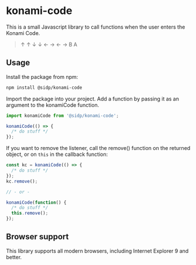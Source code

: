 # konami-code

This is a small Javascript library to call functions when the user enters the Konami Code.

> ↑ ↑ ↓ ↓ ← → ← → B A

## Usage

Install the package from npm:

```sh
npm install @sidp/konami-code
```

Import the package into your project. Add a function by passing it as an argument to the konamiCode function.

```js
import konamiCode from '@sidp/konami-code';

konamiCode(() => {
  /* do stuff */
});
```

If you want to remove the listener, call the remove() function on the returned object, or on `this` in the callback function:

```js
const kc = konamiCode(() => {
  /* do stuff */
});
kc.remove();

// - or -

konamiCode(function() {
  /* do stuff */
  this.remove();
});
```

## Browser support

This library supports all modern browsers, including Internet Explorer 9 and better.

